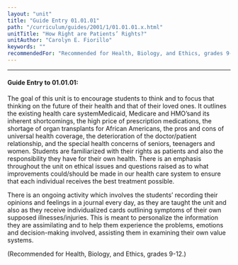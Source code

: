 ```yaml
---
layout: "unit"
title: "Guide Entry 01.01.01"
path: "/curriculum/guides/2001/1/01.01.01.x.html"
unitTitle: "How Right are Patients’ Rights?"
unitAuthor: "Carolyn E. Fiorillo"
keywords: ""
recommendedFor: "Recommended for Health, Biology, and Ethics, grades 9-12."
---
```

<body>
<hr/>
<h4>
Guide Entry to 01.01.01:
</h4>
The goal of this unit is to encourage students to think and to focus that thinking on the future of their health and that of their loved ones. It outlines the existing health care systemMedicaid, Medicare and HMO’sand its inherent shortcomings, the high price of prescription medications, the shortage of organ transplants for African Americans, the pros and cons of universal health coverage, the deterioration of the doctor/patient relationship, and the special health concerns of seniors, teenagers and women. Students are familiarized with their rights as patients and also the responsibility they have for their own health. There is an emphasis throughout the unit on ethical issues and questions raised as to what improvements could/should be made in our health care system to ensure that each individual receives the best treatment possible.
<p>
There is an ongoing activity which involves the students’ recording their opinions and feelings in a journal every day, as they are taught the unit and also as they receive individualized cards outlining symptoms of their own supposed illnesses/injuries. This is meant to personalize the information they are assimilating and to help them experience the problems, emotions and decision-making involved, assisting them in examining their own value systems.
</p>
<p>
(Recommended for Health, Biology, and Ethics, grades 9-12.)
</p>
</body>